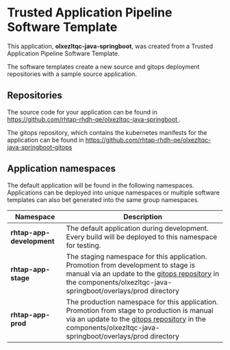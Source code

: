 # Trusted Application Pipeline Software Template

This application, **olxezltqc-java-springboot**, was created from a Trusted Application Pipeline Software Template.

The software templates create a new source and gitops deployment repositories with a sample source application. 

## Repositories

The source code for your application can be found in [https://github.com/rhtap-rhdh-qe/olxezltqc-java-springboot ](https://github.com/rhtap-rhdh-qe/olxezltqc-java-springboot ).
 
The gitops repository, which contains the kubernetes manifests for the application can be found in 
[https://github.com/rhtap-rhdh-qe/olxezltqc-java-springboot-gitops ](https://github.com/rhtap-rhdh-qe/olxezltqc-java-springboot-gitops ) 

## Application namespaces 

The default application will be found in the following namespaces. Applications can be deployed into unique namespaces or multiple software templates can also bet generated into the same group namespaces.  

|  Namespace   |  Description   |  
| -------- | -------- |   
| **rhtap-app-development** | The default application during development. Every build will be deployed to this namespace for testing. | 
| **rhtap-app-stage** | The staging namespace for this application. Promotion from development to stage is manual via an update to the [gitops repository](https://github.com/rhtap-rhdh-qe/olxezltqc-java-springboot-gitops ) in the components/olxezltqc-java-springboot/overlays/prod directory |  
| **rhtap-app-prod** | The production namespace for this application. Promotion from stage to production is manual via an update to the [gitops repository](https://github.com/rhtap-rhdh-qe/olxezltqc-java-springboot-gitops ) in the components/olxezltqc-java-springboot/overlays/prod directory | 